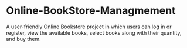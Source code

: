 # Online-BookStore-Managmement
A user-friendly Online Bookstore project in which users can log in or register, view the available books, select books along with their quantity, and buy them. 
